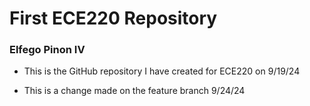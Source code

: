 # First ECE220 Repository
### Elfego Pinon IV
- This is the GitHub repository I have created for ECE220 on 9/19/24

- This is a change made on the feature branch 9/24/24

